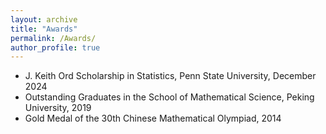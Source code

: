 ```yaml
---
layout: archive
title: "Awards"
permalink: /Awards/
author_profile: true
---
```



- J. Keith Ord Scholarship in Statistics, Penn State University, December 2024
- Outstanding Graduates in the School of Mathematical Science, Peking University, 2019
- Gold Medal of the 30th Chinese Mathematical Olympiad, 2014
